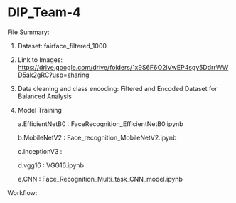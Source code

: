 # DIP_Team-4

File Summary:
1. Dataset: fairface_filtered_1000
2. Link to Images: https://drive.google.com/drive/folders/1x9S6F6O2iVwEP4sgy5DdrrWWD5ak2gRC?usp=sharing
3. Data cleaning and class encoding: Filtered and Encoded Dataset for Balanced Analysis
4. Model Training

   a.EfficientNetB0 : FaceRecognition_EfficientNetB0.ipynb


    b.MobileNetV2 : Face_recognition_MobileNetV2.ipynb


    c.InceptionV3 :


    d.vgg16 : VGG16.ipynb


    e.CNN : Face_Recognition_Multi_task_CNN_model.ipynb

Workflow: 

